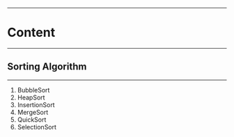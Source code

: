 ***
# Content
***
## Sorting Algorithm
***
1) BubbleSort
2) HeapSort
3) InsertionSort
4) MergeSort
5) QuickSort
6) SelectionSort